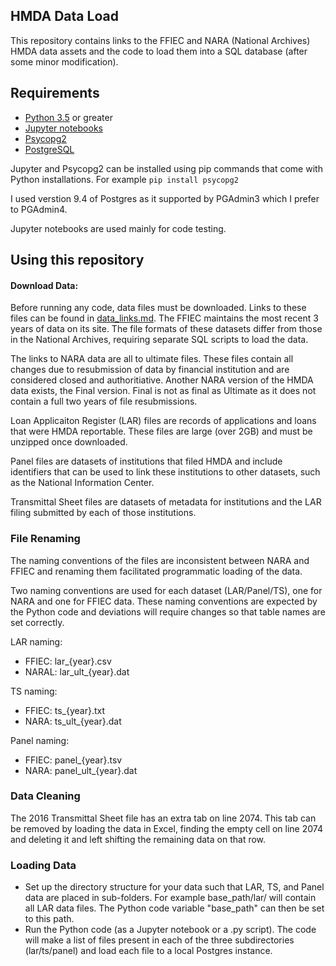 ## HMDA Data Load
This repository contains links to the FFIEC and NARA (National Archives) HMDA data assets and the code to load them into a SQL database (after some minor modification).

## Requirements
- [Python 3.5](https://www.python.org/) or greater
- [Jupyter notebooks](http://jupyter.org/)
- [Psycopg2](https://pypi.python.org/pypi/psycopg2)
- [PostgreSQL](https://www.postgresql.org/)

Jupyter and Psycopg2 can be installed using pip commands that come with Python installations.
For example `pip install psycopg2`

I used verstion 9.4 of Postgres as it supported by PGAdmin3 which I prefer to PGAdmin4.

Jupyter notebooks are used mainly for code testing.

## Using this repository
#### Download Data:
Before running any code, data files must be downloaded. Links to these files can be found in [data_links.md](https://github.com/Kibrael/HMDA_load/blob/master/data_links.md). The FFIEC maintains the most recent 3 years of data on its site. The file formats of these datasets differ from those in the National Archives, requiring separate SQL scripts to load the data.

The links to NARA data are all to ultimate files. These files contain all changes due to resubmission of data by financial institution and are considered closed and authoritiative. Another NARA version of the HMDA data exists, the Final version. Final is not as final as Ultimate as it does not contain a full two years of file resubmissions.

Loan Applicaiton Register (LAR) files are records of applications and loans that were HMDA reportable. These files are large (over 2GB) and must be unzipped once downloaded.

Panel files are datasets of institutions that filed HMDA and include identifiers that can be used to link these institutions to other datasets, such as the National Information Center.

Transmittal Sheet files are datasets of metadata for institutions and the LAR filing submitted by each of those institutions.

### File Renaming
The naming conventions of the files are inconsistent between NARA and FFIEC and renaming them facilitated programmatic loading of the data.

Two naming conventions are used for each dataset (LAR/Panel/TS), one for NARA and one for FFIEC data. These naming conventions are expected by the Python code and deviations will require changes so that table names are set correctly.

LAR naming:
- FFIEC: lar_{year}.csv
- NARAL: lar_ult_{year}.dat

TS naming:
- FFIEC: ts_{year}.txt
- NARA: ts_ult_{year}.dat

Panel naming:
- FFIEC: panel_{year}.tsv
- NARA: panel_ult_{year}.dat

### Data Cleaning
The 2016 Transmittal Sheet file has an extra tab on line 2074. This tab can be removed by loading the data in Excel, finding the empty cell on line 2074 and deleting it and left shifting the remaining data on that row.

### Loading Data
- Set up the directory structure for your data such that LAR, TS, and Panel data are placed in sub-folders. For example base_path/lar/ will contain all LAR data files. The Python code variable "base_path" can then be set to this path.
- Run the Python code (as a Jupyter notebook or a .py script). The code will make a list of files present in each of the three subdirectories (lar/ts/panel) and load each file to a local Postgres instance.





